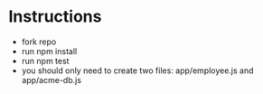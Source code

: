# Instructions
- fork repo
- run npm install
- run npm test
- you should only need to create two files: app/employee.js and app/acme-db.js
